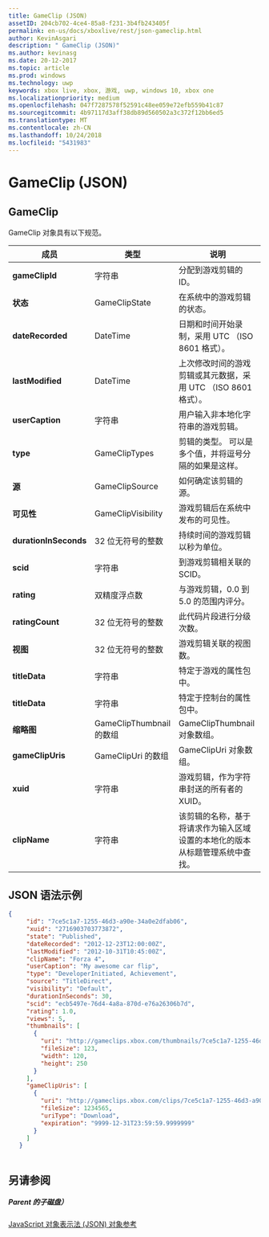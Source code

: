 ```yaml
---
title: GameClip (JSON)
assetID: 204cb702-4ce4-85a8-f231-3b4fb243405f
permalink: en-us/docs/xboxlive/rest/json-gameclip.html
author: KevinAsgari
description: " GameClip (JSON)"
ms.author: kevinasg
ms.date: 20-12-2017
ms.topic: article
ms.prod: windows
ms.technology: uwp
keywords: xbox live, xbox, 游戏, uwp, windows 10, xbox one
ms.localizationpriority: medium
ms.openlocfilehash: 047f7287578f52591c48ee059e72efb559b41c87
ms.sourcegitcommit: 4b97117d3aff38db89d560502a3c372f12bb6ed5
ms.translationtype: MT
ms.contentlocale: zh-CN
ms.lasthandoff: 10/24/2018
ms.locfileid: "5431983"
---
```

# <a name="gameclip-json"></a>GameClip (JSON)
 
<a id="ID4EO"></a>

 
## <a name="gameclip"></a>GameClip
 
GameClip 对象具有以下规范。
 
| 成员| 类型| 说明| 
| --- | --- | --- | 
| <b>gameClipId</b>| 字符串| 分配到游戏剪辑的 ID。| 
| <b>状态</b>| GameClipState| 在系统中的游戏剪辑的状态。| 
| <b>dateRecorded</b>| DateTime| 日期和时间开始录制，采用 UTC （ISO 8601 格式）。| 
| <b>lastModified</b>| DateTime| 上次修改时间的游戏剪辑或其元数据，采用 UTC （ISO 8601 格式）。| 
| <b>userCaption</b>| 字符串| 用户输入非本地化字符串的游戏剪辑。| 
| <b>type</b>| GameClipTypes| 剪辑的类型。 可以是多个值，并将逗号分隔的如果是这样。| 
| <b>源</b>| GameClipSource| 如何确定该剪辑的源。| 
| <b>可见性</b>| GameClipVisibility| 游戏剪辑后在系统中发布的可见性。| 
| <b>durationInSeconds</b>| 32 位无符号的整数| 持续时间的游戏剪辑以秒为单位。| 
| <b>scid</b>| 字符串| 到游戏剪辑相关联的 SCID。| 
| <b>rating</b>| 双精度浮点数| 与游戏剪辑，0.0 到 5.0 的范围内评分。| 
| <b>ratingCount</b>| 32 位无符号的整数| 此代码片段进行分级次数。| 
| <b>视图</b>| 32 位无符号的整数| 游戏剪辑关联的视图数。| 
| <b>titleData</b>| 字符串| 特定于游戏的属性包中。| 
| <b>titleData</b>| 字符串| 特定于控制台的属性包中。| 
| <b>缩略图</b>| GameClipThumbnail 的数组| GameClipThumbnail 对象数组。| 
| <b>gameClipUris</b>| GameClipUri 的数组| GameClipUri 对象数组。| 
| <b>xuid</b>| 字符串| 游戏剪辑，作为字符串封送的所有者的 XUID。| 
| <b>clipName</b>| 字符串| 该剪辑的名称，基于将请求作为输入区域设置的本地化的版本从标题管理系统中查找。| 
  
<a id="ID4ERH"></a>

 
## <a name="sample-json-syntax"></a>JSON 语法示例
 

```json
{
     "id": "7ce5c1a7-1255-46d3-a90e-34a0e2dfab06",
     "xuid": "2716903703773872",
     "state": "Published", 
     "dateRecorded": "2012-12-23T12:00:00Z",
     "lastModified": "2012-10-31T10:45:00Z",
     "clipName": "Forza 4",
     "userCaption": "My awesome car flip",
     "type": "DeveloperInitiated, Achievement",
     "source": "TitleDirect",
     "visibility": "Default",
     "durationInSeconds": 30,
     "scid": "ecb5497e-76d4-4a8a-870d-e76a26306b7d",
     "rating": 1.0,
     "views": 5,
     "thumbnails": [
       {
         "uri": "http://gameclips.xbox.com/thumbnails/7ce5c1a7-1255-46d3-a90e-34a0e2dfab06/small.jpg",
         "fileSize": 123,
         "width": 120,
         "height": 250
       }
     ],
     "gameClipUris": [
       {
         "uri": "http://gameclips.xbox.com/clips/7ce5c1a7-1255-46d3-a90e-34a0e2dfab06/clip.mp4",
         "fileSize": 1234565,
         "uriType": "Download",
         "expiration": "9999-12-31T23:59:59.9999999"
       }
     ]
   }
    
```

  
<a id="ID4E1H"></a>

 
## <a name="see-also"></a>另请参阅
 
<a id="ID4E3H"></a>

 
##### <a name="parent"></a>Parent 的子磁盘） 

[JavaScript 对象表示法 (JSON) 对象参考](atoc-xboxlivews-reference-json.md)

   